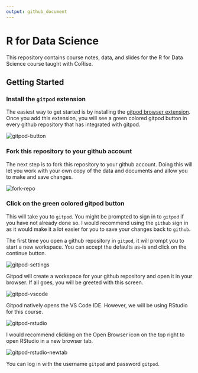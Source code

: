 ```yaml
---
output: github_document
---
```


# R for Data Science


This repository contains course notes, data, and slides for the R for Data Science
course taught with CoRise. 

## Getting Started

### Install the `gitpod` extension

The easiest way to get started is by installing the [gitpod browser extension](https://www.gitpod.io/docs/configure/user-settings/browser-extension). Once you add this extension, you will see a green colored gitpod button in every github repository that has integrated with gitpod.

![gitpod-button](https://imgur.com/2RYt1RN.png)


### Fork this repository to your github account

The next step is to fork this repository to your github account. Doing this will let you work with your own copy of the data and documents and allow you to make and save changes.

![fork-repo](https://imgur.com/woqAXx9.png)

### Click on the green colored gitpod button

This will take you to `gitpod`. You might be prompted to sign in to `gitpod` if you have not already done so. I would recommend using the `github` sign in as it would make it a lot easier for you to save your changes back to `github`.

The first time you open a github repository in `gitpod`, it will prompt you to start a new workspace. You can accept the defaults as-is and click on the continue button.

![gitpod-settings](https://i.imgur.com/GlL1r7U.png)

Gitpod will create a workspace for your github repository and open it in your browser. If all goes, you will be greeted with this screen.

![gitpod-vscode](https://i.imgur.com/guWJPVJ.png)

Gitpod natively opens the VS Code IDE. However, we will be using RStudio for this course.

![gitpod-rstudio](https://i.imgur.com/aCMuwSE.png)

I would recommend clicking on the Open Browser icon on the top right to open RStudio in a new browser tab.

![gitpod-rstudio-newtab](https://i.imgur.com/l9PzGZb.png)

You can log in with the username `gitpod` and password `gitpod`.



